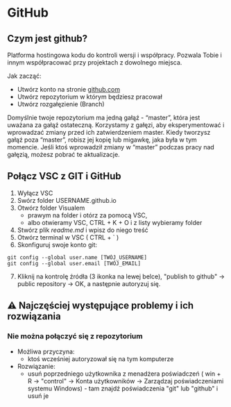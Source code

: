 # GitHub
## Czym jest github?
Platforma hostingowa kodu do kontroli wersji i współpracy. Pozwala Tobie i innym współpracować przy projektach z dowolnego miejsca.

Jak zacząć:
- Utwórz konto na stronie [github.com](https://github.com/signup?ref_cta=Sign+up&ref_loc=header+logged+out&ref_page=%2F&source=header-home)
- Utwórz repozytorium w którym będziesz pracował
- Utwórz rozgałęzienie (Branch)

Domyślnie twoje repozytorium ma jedną gałąź - “master”, która jest uważana za gałąź ostateczną. Korzystamy z gałęzi, aby eksperymentować i wprowadzać zmiany przed ich zatwierdzeniem master.
Kiedy tworzysz gałąź poza “master”, robisz jej kopię lub migawkę, jaka była w tym 
momencie. Jeśli ktoś wprowadził zmiany w “master” podczas pracy nad gałęzią, 
możesz pobrać te aktualizacje.

## Połącz VSC z GIT i GitHub
<!-- 1. Upewnij się, że VSC nie był włączony przed GITem ( profilaktycznie możesz zrestartować VSC) -->
1. Wyłącz VSC
2. Swórz folder USERNAME.github.io
3. Otwórz folder Visualem 
    - prawym na folder i otórz za pomocą VSC, 
    - albo otwieramy VSC, CTRL + K + O i z listy wybieramy folder
4. Stwórz plik *readme.md* i wpisz do niego treść
5. Otwórz terminal w VSC ( CTRL + ` )
6. Skonfiguruj swoje konto git:
```git
git config --global user.name [TWÓJ_USERNAME]
git config --global user.email [TWÓJ_EMAIL]
```
7. Kliknij na kontrolę źródła (3 ikonka na lewej belce), "publish to github" -> public repository -> OK, a następnie autoryzuj się.

## :warning: **Najczęściej występujące problemy** i ich rozwiązania

### Nie można połączyć się z repozytorium 
- Możliwa przyczyna: 
    - ktoś wcześniej autoryzował się na tym komputerze
- Rozwiązanie: 
    - usuń poprzedniego użytkownika z menadżera poświadczeń ( win + R -> "control" -> Konta użytkowników -> Zarządzaj poświadczeniami systemu Windows) - tam znajdź poświadczenia "git" lub "github" i usuń je 

    